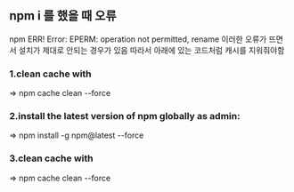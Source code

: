 ## npm i 를 했을 때 오류
npm ERR! Error: EPERM: operation not permitted, rename 이러한 오류가 뜨면서 설치가 제대로 안되는 경우가 있음 따라서 아래에 있는 코드처럼 캐시를 지워줘야함

### 1.clean cache with
 => npm cache clean --force
### 2.install the latest version of npm globally as admin: 
 => npm install -g npm@latest --force
### 3.clean cache with
 => npm cache clean --force

